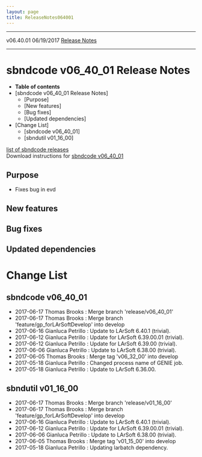 ```yaml
---
layout: page
title: ReleaseNotes064001
---
```


  ----------- ------------ -- -- ------------------------------------------------------
  v06.40.01   06/19/2017         [Release Notes](ReleaseNotes064001.html)
  ----------- ------------ -- -- ------------------------------------------------------



sbndcode v06\_40\_01 Release Notes
======================================================================================

-   **Table of contents**
-   [sbndcode v06\_40\_01 Release
    Notes]
    -   [Purpose]
    -   [New features]
    -   [Bug fixes]
    -   [Updated dependencies]
-   [Change List]
    -   [sbndcode v06\_40\_01]
    -   [sbndutil v01\_16\_00]

[list of sbndcode
releases](List_of_SBND_code_releases.html)\
Download instructions for [sbndcode
v06\_40\_01](http://scisoft.fnal.gov/scisoft/bundles/sbnd/v06_40_01/sbndcode-v06_40_01.html)



Purpose
----------------------------------

-   Fixes bug in evd



New features
--------------------------------------------



Bug fixes
--------------------------------------



Updated dependencies
------------------------------------------------------------



Change List
==========================================



sbndcode v06\_40\_01
----------------------------------------------------------

-   2017-06-17 Thomas Brooks : Merge branch \'release/v06\_40\_01\'
-   2017-06-17 Thomas Brooks : Merge branch
    \'feature/gp\_forLArSoftDevelop\' into develop
-   2017-06-16 Gianluca Petrillo : Update to LArSoft 6.40.1 (trivial).
-   2017-06-12 Gianluca Petrillo : Update for LArSoft 6.39.00.01
    (trivial).
-   2017-06-12 Gianluca Petrillo : Update for LArSoft 6.39.00 (trivial).
-   2017-06-06 Gianluca Petrillo : Update to LArSoft 6.38.00 (trivial).
-   2017-06-05 Thomas Brooks : Merge tag \'v06\_32\_00\' into develop
-   2017-05-18 Gianluca Petrillo : Changed process name of GENIE job.
-   2017-05-18 Gianluca Petrillo : Update to LArSoft 6.36.00.



sbndutil v01\_16\_00
----------------------------------------------------------

-   2017-06-17 Thomas Brooks : Merge branch \'release/v01\_16\_00\'
-   2017-06-17 Thomas Brooks : Merge branch
    \'feature/gp\_forLArSoftDevelop\' into develop
-   2017-06-16 Gianluca Petrillo : Update to LArSoft 6.40.1 (trivial).
-   2017-06-12 Gianluca Petrillo : Update for LArSoft 6.39.00.01
    (trivial).
-   2017-06-06 Gianluca Petrillo : Update to LArSoft 6.38.00 (trivial).
-   2017-06-05 Thomas Brooks : Merge tag \'v01\_15\_00\' into develop
-   2017-05-18 Gianluca Petrillo : Updating larbatch dependency.
